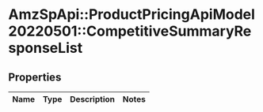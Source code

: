 # AmzSpApi::ProductPricingApiModel20220501::CompetitiveSummaryResponseList

## Properties
Name | Type | Description | Notes
------------ | ------------- | ------------- | -------------

